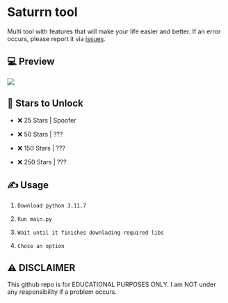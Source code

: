# Saturrn tool
 Multi tool with features that will make your life easier and better. If an error occurs, please report it via [issues](https://github.com/R3CI/Saturrn/issues/new).


## 💻 Preview

<img src="https://i.imgur.com/iZ15a9w.png">

## 🌟 Stars to Unlock

- ❌ 25 Stars | Spoofer 

- ❌ 50 Stars | ???

- ❌ 150 Stars | ???

- ❌ 250 Stars | ???


## ✍️ Usage
1. `Download python 3.11.7`

2. `Run main.py`

3. `Wait until it finishes downlading required libs`

4. `Chose an option`

## ⚠️ DISCLAIMER
This github repo is for EDUCATIONAL PURPOSES ONLY. I am NOT under any responsibility if a problem occurs.
